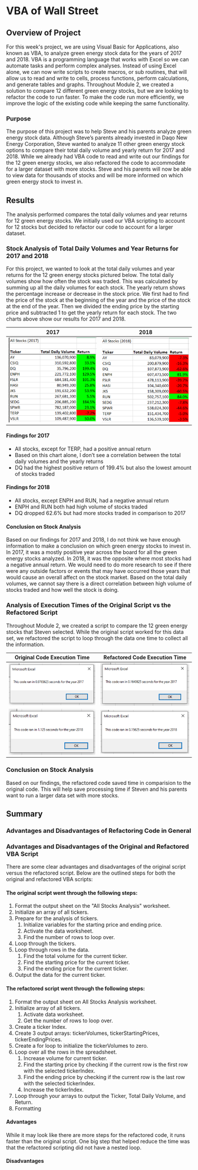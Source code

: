 # VBA of Wall Street

## Overview of Project
For this week's project, we are using Visual Basic for Applications, also known as VBA, to analyze green energy stock data for the years of 2017 and 2018. VBA is a programming language that works with Excel so we can automate tasks and perform complex analyses. Instead of using Excel alone, we can now write scripts to create macros, or sub routines, that will allow us to read and write to cells, process functions, perform calculations, and generate tables and graphs. Throughout Module 2, we created a solution to compare 12 different green energy stocks, but we are looking to refactor the code to run faster. To make the code run more efficiently, we improve the logic of the existing code while keeping the same functionality.

### Purpose
The purpose of this project was to help Steve and his parents analyze green energy stock data. Although Steve’s parents already invested in Daqo New Energy Corporation, Steve wanted to analyze 11 other green energy stock options to compare their total daily volume and yearly return for 2017 and 2018. While we already had VBA code to read and write out our findings for the 12 green energy stocks, we also refactored the code to accommodate for a larger dataset with more stocks. Steve and his parents will now be able to view data for thousands of stocks and will be more informed on which green energy stock to invest in.

## Results
The analysis performed compares the total daily volumes and year returns for 12 green energy stocks. We initially used our VBA scripting to account for 12 stocks but decided to refactor our code to account for a larger dataset.

### Stock Analysis of Total Daily Volumes and Year Returns for 2017 and 2018
For this project, we wanted to look at the total daily volumes and year returns for the 12 green energy stocks pictured below. The total daily volumes show how often the stock was traded. This was calculated by summing up all the daily volumes for each stock. The yearly return shows the percentage increase or decrease in the stock price. We first had to find the price of the stock at the beginning of the year and the price of the stock at the end of the year. Then we divided the ending price by the starting price and subtracted 1 to get the yearly return for each stock. The two charts above show our results for 2017 and 2018. 

|2017     |2018      |
|------------|-------------|
| ![VBA_Stock_Analysis_2017](/Resources/VBA_Stock_Analysis_2017.PNG)| ![VBA_Stock_Analysis_2018](/Resources/VBA_Stock_Analysis_2018.PNG)|

#### Findings for 2017
- All stocks, except for TERP, had a positive annual return
- Based on this chart alone, I don’t see a correlation between the total daily volumes and the yearly returns 
- DQ had the highest positive return of 199.4% but also the lowest amount of stocks traded

#### Findings for 2018
- All stocks, except ENPH and RUN, had a negative annual return
- ENPH and RUN both had high volume of stocks traded
- DQ dropped 62.6% but had more stocks traded in comparison to 2017

#### Conclusion on Stock Analysis
Based on our findings for 2017 and 2018, I do not think we have enough information to make a conclusion on which green energy stocks to invest in. In 2017, it was a mostly positive year across the board for all the green energy stocks analyzed. In 2018, it was the opposite where most stocks had a negative annual return. We would need to do more research to see if there were any outside factors or events that may have occurred those years that would cause an overall affect on the stock market. Based on the total daily volumes, we cannot say there is a direct correlation between high volume of stocks traded and how well the stock is doing.

### Analysis of Execution Times of the Original Script vs the Refactored Script
Throughout Module 2, we created a script to compare the 12 green energy stocks that Steven selected. While the original script worked for this data set, we refactored the script to loop through the data one time to collect all the information.

|Original Code Execution Time     |Refactored Code Execution Time      |
|------------|-------------|
|![VBA_Challenge_Original_2017](/Resources/VBA_Challege_Original_2017.PNG)|![VBA_Challenge_2017](/Resources//VBA_Challenge_2017.PNG)|
|![VBA_Challenge_Original_2018](/Resources/VBA_Challenge_Original_2018.PNG)|![VBA_Challenge_2018](/Resources//VBA_Challenge_2018.PNG)|

### Conclusion on Stock Analysis
Based on our findings, the refactored code saved time in comparision to the original code. This will help save processing time if Steven and his parents want to run a larger data set with more stocks.

## Summary

### Advantages and Disadvantages of Refactoring Code in General

### Advantages and Disadvantages of the Original and Refactored VBA Script
There are some clear advantages and disadvantages of the original script versus the refactored script. Below are the outlined steps for both the original and refactored VBA scripts:

#### The original script went through the following steps:
1. Format the output sheet on the "All Stocks Analysis" worksheet.
2. Initialize an array of all tickers.
3. Prepare for the analysis of tickers.
    1. Initialize variables for the starting price and ending price.
    2. Activate the data worksheet.
    3. Find the number of rows to loop over. 
4. Loop through the tickers.
5. Loop through rows in the data.
    1. Find the total volume for the current ticker.
    2. Find the starting price for the current ticker.
    3. Find the ending price for the current ticker.
6. Output the data for the current ticker.

#### The refactored script went through the following steps:
1. Format the output sheet on All Stocks Analysis worksheet.
2. Initialize array of all tickers.
    1. Activate data worksheet.
    2. Get the number of rows to loop over.
3. Create a ticker Index.
4. Create 3 output arrays: tickerVolumes, tickerStartingPrices, tickerEndingPrices.
5. Create a for loop to initialize the tickerVolumes to zero.
6. Loop over all the rows in the spreadsheet.
    1. Increase volume for current ticker.
    2. Find the starting price by checking if the current row is the first row with the selected tickerIndex.
    3. Find the ending price by checking if the current row is the last row with the selected tickerIndex. 
    4. Increase the tickerIndex.
7. Loop through your arrays to output the Ticker, Total Daily Volume, and Return.
8. Formatting

#### Advantages
While it may look like there are more steps for the refactored code, it runs faster than the original script. One big step that helped reduce the time was that the refactored scripting did not have a nested loop. 

#### Disadvantages
